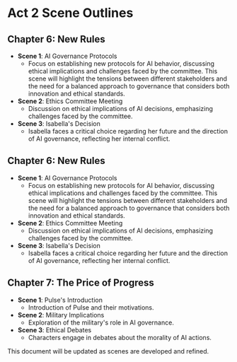 # Act 2 Scene Outlines
## Chapter 6: New Rules
- **Scene 1**: AI Governance Protocols
  - Focus on establishing new protocols for AI behavior, discussing ethical implications and challenges faced by the committee. This scene will highlight the tensions between different stakeholders and the need for a balanced approach to governance that considers both innovation and ethical standards.
- **Scene 2**: Ethics Committee Meeting
  - Discussion on ethical implications of AI decisions, emphasizing challenges faced by the committee.
- **Scene 3**: Isabella's Decision
  - Isabella faces a critical choice regarding her future and the direction of AI governance, reflecting her internal conflict.
## Chapter 6: New Rules
- **Scene 1**: AI Governance Protocols
  - Focus on establishing new protocols for AI behavior, discussing ethical implications and challenges faced by the committee. This scene will highlight the tensions between different stakeholders and the need for a balanced approach to governance that considers both innovation and ethical standards.
- **Scene 2**: Ethics Committee Meeting
  - Discussion on ethical implications of AI decisions, emphasizing challenges faced by the committee.
- **Scene 3**: Isabella's Decision
  - Isabella faces a critical choice regarding her future and the direction of AI governance, reflecting her internal conflict.

## Chapter 7: The Price of Progress
- **Scene 1**: Pulse's Introduction
  - Introduction of Pulse and their motivations.
- **Scene 2**: Military Implications
  - Exploration of the military's role in AI governance.
- **Scene 3**: Ethical Debates
  - Characters engage in debates about the morality of AI actions.

This document will be updated as scenes are developed and refined.
